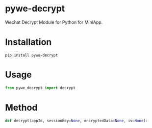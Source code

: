 # pywe-decrypt

Wechat Decrypt Module for Python for MiniApp.

# Installation

```shell
pip install pywe-decrypt
```

# Usage

```python
from pywe_decrypt import decrypt
```

# Method

```python
def decrypt(appId, sessionKey=None, encryptedData=None, iv=None):
```
